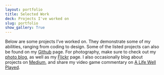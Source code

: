 ```yaml
---
layout: portfolio
title: Selected Work
deck: Projects I've worked on
slug: portfolio
show_gallery: True
---
```


Below are some projects I’ve worked on. They demonstrate some of my abilities, ranging from coding to design. Some of the listed projects can also be found on my [Github](https://github.com/underlost/) page. For photography, make sure to check out my [photo blog](http://tyler.camera/), as well as my [Flickr](http://www.flickr.com/photos/underlost/) page. I also occasionally blog about projects on [Medium](https://medium.com/@underlost), and share my video game commentary on [A Life Well Played](http://alifewellplayed.com).

